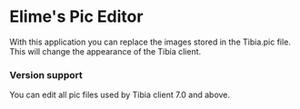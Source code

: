 # Elime's Pic Editor
With this application you can replace the images stored in the Tibia.pic file. This will change the appearance of the Tibia client.

### Version support
You can edit all pic files used by Tibia client 7.0 and above.